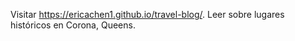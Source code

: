 Visitar https://ericachen1.github.io/travel-blog/.
Leer sobre lugares históricos en Corona, Queens.
